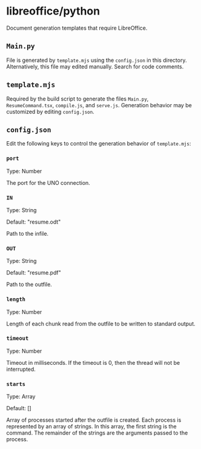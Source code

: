# libreoffice/python

Document generation templates that require LibreOffice.

## `Main.py`

File is generated by `template.mjs` using the `config.json` in this directory. Alternatively, this file may edited manually. Search for code comments.

## `template.mjs`

Required by the build script to generate the files `Main.py`, `ResumeCommand.tsx`, `compile.js`, and `serve.js`. Generation behavior may be customized by editing `config.json`.

## `config.json`

Edit the following keys to control the generation behavior of `template.mjs`:

### `port`

Type: Number

The port for the UNO connection.

### `IN`

Type: String

Default: "resume.odt"

Path to the infile.

### `OUT`

Type: String

Default: "resume.pdf"

Path to the outfile.

### `length`

Type: Number

Length of each chunk read from the outfile to be written to standard output.

### `timeout`

Type: Number

Timeout in milliseconds. If the timeout is 0, then the thread will not be interrupted.

### `starts`

Type: Array

Default: []

Array of processes started after the outfile is created. Each process is represented by an array of strings. In this array, the first string is the command. The remainder of the strings are the arguments passed to the process.
